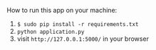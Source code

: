 How to run this app on your machine: 
1. `$ sudo pip install -r requirements.txt`
2. `python application.py`
3. visit `http://127.0.0.1:5000/` in your browser